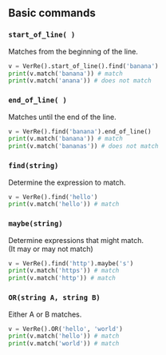 ## Basic commands
### `start_of_line( )`
Matches from the beginning of the line.
```python
v = VerRe().start_of_line().find('banana')
print(v.match('banana')) # match
print(v.match('anana')) # does not match
```

### `end_of_line( )`
Matches until the end of the line.
```python
v = VerRe().find('banana').end_of_line()
print(v.match('banana')) # match
print(v.match('bananas')) # does not match
```

### `find(string)`
Determine the expression to match.
```python
v = VerRe().find('hello')
print(v.match('hello')) # match
```

### `maybe(string)`
Determine expressions that might match. <br>
(It may or may not match)
```python
v = VerRe().find('http').maybe('s')
print(v.match('https')) # match
print(v.match('http')) # match
```

### `OR(string A, string B)`
Either A or B matches.
```python
v = VerRe().OR('hello', 'world')
print(v.match('hello')) # match
print(v.match('world')) # match
```